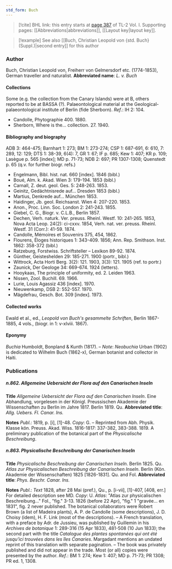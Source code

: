 ```yaml
---
std_form: Buch
---
```


> [!cite] BHL link: this entry starts at [page 387](https://www.biodiversitylibrary.org/page/33120518) of TL-2 Vol. I.
> Supporting pages: [[Abbreviations|abbreviations]], [[Layout key|layout key]].

> [!example] See also [[Buch, Christian Leopold von {std. Buch} (Suppl.)|second entry]] for this author

### Author

Buch, Christian Leopold von, Freiherr von Gelmersdorf etc. (1774-1853), German traveller and naturalist. 
**Abbreviated name**: *L. v. Buch*

#### Collections

Some (e.g. the collection from the Canary Islands) were at B, others reported to be at BASSA (?). Palaeontological material at the Geological-palaeontological institute of Berlin (fide Sherborn).
*Ref*.: IH 2: 104.
- Candolle, Phytographie 400. 1880.
- Sherborn, Where is the... collection. 27. 1940.

#### Bibliography and biography

ADB 3: 464-475; Barnhart 1: 273; BM 1: 273-274; CSP 1: 687-691, 6: 610, 7: 289, 12: 129; DTS 1: 38-39, 6(4): 7, GR 1: 67; IF p. 685; Kew 1: 407; KR p. 109; Lasègue p. 565 \[index\]; MD p. 71-73; NDB 2: 697; PR 1307-1308; Quenstedt p. 65 (q.v. for further biogr. refs.)
- Engelmann, Bibl. hist. nat. 660 \[index\]. 1846 (bibl.)
- Boué, Alm. k. Akad. Wien 3: 179-194. 1853 (bibl.)
- Carnall, Z. deut. geol. Ges. 5: 248-263. 1853.
- Geinitz, Gedächtnisrede auf... Dresden 1853 (bibl.)
- Martius, Denkrede auf... München 1853.
- Haidinger, Jb. geol. Reichsanst. Wien 4: 207-220. 1853.
- Anon., Proc. Linn. Soc. London 2: 241-243. 1855.
- Giebel, C. G., Biogr. v. C.L.B., Berlin 1857.
- Dechen, Verh. naturk. Ver. preuss. Rheinl. Westf. 10: 241-265. 1853, Nova Acta Leop. 24(2): ci-cxxv. 1854, Verh. nat. ver. preuss. Rheinl. Westf. 31 (Corr.): 41-59. 1874.
- Candolle, Mémoires et Souvenirs 375, 454, 1862.
- Flourens, Éloges historiques 1: 343-409. 1856; Ann. Rep. Smithson. Inst. 1862: 358-372 (bibl.)
- Ratzeburg, Forstwiss. Schriftsteller – Lexikon 89-92. 1874.
- Günther, Geisteshelden 29: 185-271. 1900 (portr., bibl.)
- Wittrock, Acta Horti Berg. 3(2): 121. 1903, 3(3): 121. 1905 (ref. to portr.)
- Zaunick, Der Geologe 34: 669-674. 1924 (letters).
- Hooykaas, The principle of uniformity, ed. 2. Leiden 1963.
- Nissen, Zool. Buchill. 69. 1966.
- Lurie, Louis Agassiz 436 \[index\]. 1970.
- Nieuwenkamp, DSB 2: 552-557. 1970.
- Mägdefrau, Gesch. Bot. 309 \[index\]. 1973.

#### Collected works

Ewald et al., ed., *Leopold von Buch's gesammelte Schriften*, Berlin 1867-1885, 4 vols., (biogr. in 1: v-xlviii. 1867).

#### Eponymy

*Buchia* Humboldt, Bonpland & Kunth (1817). – *Note*: *Neobuchia* Urban (1902) is dedicated to Wilhelm Buch (1862-x), German botanist and collector in Haiti.

### Publications

##### n.862. Allgemeine Uebersicht der Flora auf den Canarischen Inseln

**Title**
*Allgemeine Uebersicht der Flora auf den Canarischen Inseln*. Eine Abhandlung, vorgelesen in der Königl. Preussischen Akademie der Wissenschaften zu Berlin im Jahre 1817. Berlin 1819. Qu.
**Abbreviated title**: *Allg. Uebers. Fl. Canar. Ins.*

**Notes**
*Publ*.: 1819, p. \[i\], \[1\]-48. *Copy*: G. – Reprinted from Abh. Physik. Klasse kön. Preuss. Akad. Wiss. 1816-1817: 337-382, 383-388. 1819. A preliminary publication of the botanical part of the *Physicalische Beschreibung*.

##### n.863. Physicalische Beschreibung der Canarischen Inseln

**Title**
*Physicalische Beschreibung der Canarischen Inseln*. Berlin 1825. Qu. *Atlas zur Physicalischen Beschreibung der Canarischen Inseln*. Berlin (Kön. Akademie der Wissenschaften) 1825 \[1826-1831\]. Qu. and Fol.
**Abbreviated title**: *Phys. Beschr. Canar. Ins.*

**Notes**
*Publ*.: *Text* 1828, after 28 Mai (pref.), Qu., p. \[i-vii\], \[1\]-407, \[408, err.\] For detailed description see MD. *Copy*: U.
*Atlas*: "Atlas zur physicalischen Beschreibung..." Fol., "fig." 3-13. 1826 (before 22 Apr), "fig." 1 "gravée... en 1831", fig. 2 never published.
The botanical collaborators were Robert Brown (a list of Madeira plants), A. P. de Candolle (some descriptions), J. D. Choisy (idem), H. F. Link (most of the descriptions). – A French translation, with a preface by Adr. de Jussieu, was published by Guillemin in his *Archives de botanique* 1: 289-316 (15 Apr 1833), 481-508 (10 Jun 1833); the second part with the title *Catalogue des plantes spontanées qui ont été jusqu'ici trouvées dans les îles Canaries*. Margadant mentions an undated reprint of this translation with separate pagination. – The book was privately published and did not appear in the trade. Most (or all) copies were presented by the author.
*Ref*.: BM 1: 274; Kew 1: 407; MD p. 71-73; PR 1308; PR ed. 1, 1308.

